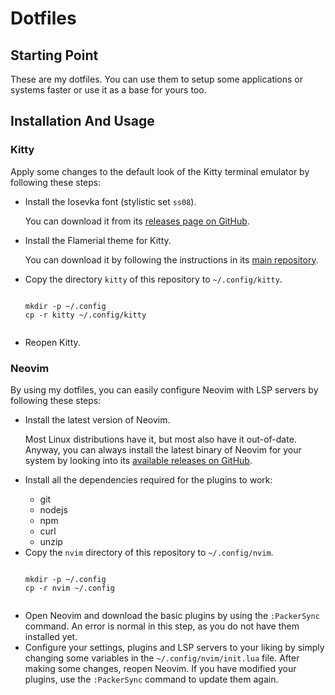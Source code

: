 <h1>Dotfiles</h1>
	<h2>Starting Point</h2>
		<p>These are my dotfiles. You can use them to setup some applications or systems faster or use it as a base for yours too.</p>
	<h2>Installation And Usage</h2>
		<h3>Kitty</h3>
			<p>Apply some changes to the default look of the Kitty terminal emulator by following these steps:</p>
				<ul>
					<li>Install the Iosevka font (stylistic set <code>ss08</code>).</li>
						<p>You can download it from its <a href="https://github.com/be5invis/Iosevka">releases page on GitHub</a>.</p>
					<li>Install the Flamerial theme for Kitty.</li>
						<p>You can download it by following the instructions in its <a href="https://github.com/skippyr/flamerial">main repository</a>.</p>
					<li>Copy the directory <code>kitty</code> of this repository to <code>~/.config/kitty</code>.</li>
						<pre><code>
mkdir -p ~/.config
cp -r kitty ~/.config/kitty
						</code></pre>
					<li>Reopen Kitty.</li>
				</ul>
		<h3>Neovim</h3>
			<p>By using my dotfiles, you can easily configure Neovim with LSP servers by following these steps:</p>
			<ul>
				<li>Install the latest version of Neovim.</li>
					<p>Most Linux distributions have it, but most also have it out-of-date. Anyway, you can always install the latest binary of Neovim for your system by looking into its <a href="https://github.com/neovim/neovim/releases">available releases on GitHub</a>.</p>
				<li>Install all the dependencies required for the plugins to work:</li>
					<ul>
						<li>git</li>
						<li>nodejs</li>
						<li>npm</li>
						<li>curl</li>
						<li>unzip</li>
					</ul>
				<li>Copy the <code>nvim</code> directory of this repository to <code>~/.config/nvim</code>.</li>
					<pre><code>
mkdir -p ~/.config
cp -r nvim ~/.config
					</code></pre>
				<li>Open Neovim and download the basic plugins by using the <code>:PackerSync</code> command. An error is normal in this step, as you do not have them installed yet.</li>
				<li>Configure your settings, plugins and LSP servers to your liking by simply changing some variables in the <code>~/.config/nvim/init.lua</code> file. After making some changes, reopen Neovim. If you have modified your plugins, use the <code>:PackerSync</code> command to update them again.</li>
			</ul>
